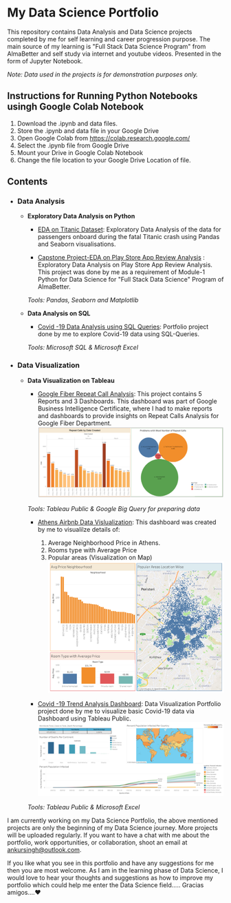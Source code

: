# My Data Science Portfolio

This repository contains Data Analysis and Data Science projects completed by me for self learning and career progression purpose. The main source of my learning is "Full Stack Data Science Program" from AlmaBetter and self study via internet and youtube videos. Presented in the form of Jupyter Notebook.

_Note: Data used in the projects is for demonstration purposes only._

## Instructions for Running Python Notebooks usingh Google Colab Notebook
1. Download the .ipynb and data files.
2. Store the .ipynb and data file in your Google Drive
3. Open Google Colab from https://colab.research.google.com/
4. Select the .ipynb file from Google Drive
5. Mount your Drive in Google Colab Notebook 
6. Change the file location to your Google Drive Location of file.

## Contents

- ### Data Analysis
	- __Exploratory Data Analysis on Python__
		- [EDA on Titanic Dataset](https://github.com/Ankur241289/EDA_on_Titanic_Dataset/blob/master/EDA%20Titanic%20Dataset%20.ipynb): Exploratory Data Analysis of the data for passengers onboard during the fatal Titanic crash using Pandas and Seaborn visualisations.
    
      - [Capstone Project-EDA on Play Store App Review Analysis](https://github.com/Ankur241289/Capstone-Project---EDA-on-Play-Store-App-Review-Analysis/blob/master/Ankur_Singh_EDA_Play_Store_App_Review_Analysis.ipynb) : Exploratory Data Analysis on Play Store App Review Analysis. This project was done by me as a requirement of Module-1 Python for Data Science for "Full Stack Data Science" Program of AlmaBetter.
    		
	  _Tools: Pandas, Seaborn and Matplotlib_
 
  - __Data Analysis on SQL__
    - [Covid -19 Data Analysis using SQL Queries](https://github.com/Ankur241289/Data_Science_Portfolio/blob/master/SQL%20Data%20Exploration%20Covid-19%20Data/Covid%20Data%20Exploration%20Portfolio%20Project%2004-03-2023.sql): Portfolio project done by me to explore Covid-19 data using SQL-Queries.
  
    _Tools: Microsoft SQL & Microsoft Excel_
  
- ### Data Visualization
  - __Data Visualization on Tableau__
    - [Google Fiber Repeat Call Analysis](https://public.tableau.com/app/profile/ankur.singh1463/viz/GoogleFiberRepeatCallsAnalysisGoogleBIProfessionalProject/Dashboard1): This project contains 5 Reports and 3 Dashboards. This dashboard was part of Google Business Intelligence Certificate, where I had to make reports and dashboards to provide insights on Repeat Calls Analysis for Google Fiber Department.
    ![Alt text](Images/GoogleFiber%20Dashboard%201.png)
    
    _Tools: Tableau Public & Google Big Query for preparing data_
    
    - [Athens Airbnb Data Vislualization](https://public.tableau.com/app/profile/ankur.singh1463/viz/AthensAirbnbDataforGoogleBIProfessionalCertificate/AthensAirbnbDashGoogleBIProfessionalCertificate): This dashboard was created by me to visualilze details of:
      1. Average Neighborhood Price in Athens.
      2. Rooms type with Average Price
      3. Popular areas (Visualization on Map)
     ![Alt text](Images/Athens-Airbnb-Dash-(Google-BI-Professional-Certificate).png)

    - [Covid -19 Trend Analysis Dashboard](https://public.tableau.com/app/profile/ankur.singh1463/viz/Covid-19BasicDashboard_16795111037710/Dashboard1?publish=yes): Data Visualization Portfolio project done by me to visualize basic Covid-19 data via Dashboard using Tableau Public.
     ![Alt text](Images/Covid-19-Dashboard.png)
  
    _Tools: Tableau Public & Microsoft Excel_
  
I am currently working on my Data Science Portfolio, the above mentioned projects are only the beginning of my Data Science journey. More projects will be uploaded regularly. If you want to have a chat with me about the portfolio, work opportunities, or collaboration, shoot an email at ankursingh@outlook.com. 

If you like what you see in this portfolio and have any suggestions for me then you are most welcome. As I am in the learning phase of Data Science, I would love to hear your thoughts and suggestions as how to improve my portfolio which could help me enter the Data Science field.....  Gracias amigos....❤️
